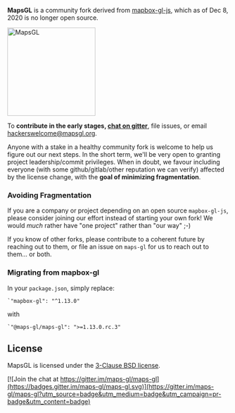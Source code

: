 **MapsGL** is a community fork derived from [mapbox-gl-js](https://github.com/mapbox/mapbox-gl-js), which as of Dec 8, 2020 is no longer open source.

[<img width="200" alt="MapsGL" src="https://user-images.githubusercontent.com/223277/101580282-7534f700-397e-11eb-8b58-687f52e2a8cf.png">](http://mapsgl.org)

To **contribute in the early stages, [chat on gitter](https://gitter.im/maps-gl/maps-gl)**, file issues, or email hackerswelcome@mapsgl.org. 

Anyone with a stake in a healthy community fork is welcome to help us figure out our next steps. In the short term, we'll be very open to granting project leadership/commit privileges. When in doubt, we favour including everyone (with some github/gitlab/other reputation we can verify) affected by the license change, with the **goal of minimizing fragmentation**.

### Avoiding Fragmentation

If you are a company or project depending on an open source `mapbox-gl-js`, please consider joining our effort instead of starting your own fork! We would *much* rather have "one project" rather than "our way" ;-) 

If you know of other forks, please contribute to a coherent future by reaching out to them, or file an issue on `maps-gl` for us to reach out to them... or both.

### Migrating from mapbox-gl

In your `package.json`, simply replace:
```
`"mapbox-gl": "^1.13.0"
```
with
```
`"@maps-gl/maps-gl": ">=1.13.0.rc.3"
```

## License

MapsGL is licensed under the [3-Clause BSD license](./LICENSE.txt).

[![Join the chat at https://gitter.im/maps-gl/maps-gl](https://badges.gitter.im/maps-gl/maps-gl.svg)](https://gitter.im/maps-gl/maps-gl?utm_source=badge&utm_medium=badge&utm_campaign=pr-badge&utm_content=badge)
